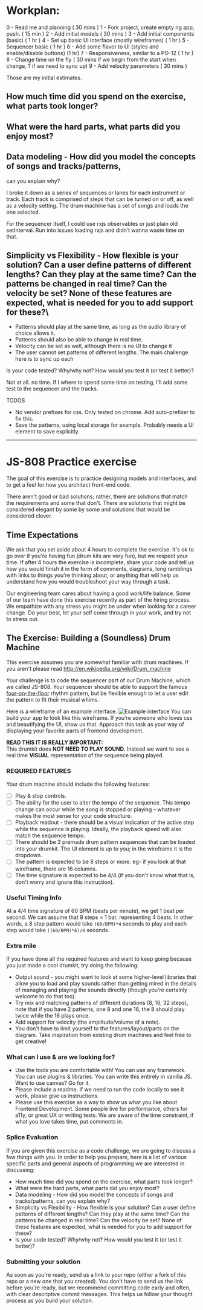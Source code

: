 # Workplan:

0 - Read me and planning ( 30 mins )
1 - Fork project, create empty ng app, push. ( 15 min )
2 - Add initial models ( 30  mins  )
3 - Add initial components (basic) ( 1 hr )
4 - Set up basic UI interface (mostly wireframes) ( 1 hr )
5 - Sequencer basic ( 1 hr )
6 - Add some flavor to  UI (styles and enable/disable buttons) (1 hr)
7 - Responsiveness, similar to a PO-12 ( 1 hr )
8 - Change time on the fly ( 30 mins if we begin from the start when change, ? if we need to sync up)
9 - Add velocity parameters ( 30 mins )


Those are my initial estimates. 


## How much time did you spend on the exercise, what parts took longer?




## What were the hard parts, what parts did you enjoy most?



## Data modeling - How did you model the concepts of songs and tracks/patterns, 
can you explain why?

I broke it down as a series of sequences or lanes for each instrument or track. Each track is comprised of steps that can be turned on or off, as well as a velocity setting.
The drum machine has a set of songs and loads the one selected.


For the sequencer itself, I could use rxjs observables or just plain old setInterval. Run into issues loading rxjs and didn’t wanna waste time on that.
 


## Simplicity vs Flexibility - How flexible is your solution? Can a user define patterns of different lengths? Can they play at the same time? Can the patterns be changed in real time? Can the velocity be set? None of these features are expected, what is needed for you to add support for these?\

- Patterns should play at the same time, as long as the audio library of choice allows it.
- Patterns should also be able to change in real time.
- Velocity can be set as well, although there is no UI to change it
- The user cannot set patterns of different lengths. The main challenge here is to sync up each



Is your code tested? Why/why not? How would you test it (or test it better)?

Not at all. no time.
If I where to spend some time on testing, I’ll add some test to the sequencer and the tracks.


TODOS

- No vendor prefixes for css. Only tested on chrome. Add auto-prefixer to fix this.
- Save the patterns, using local storage for example. Probably needs a UI element to save explicitly.




----------------------------------------------------------------

# JS-808 Practice exercise

The goal of this exercise is to practice designing models and interfaces, and to get a feel for how you architect front-end code.

There aren't good or bad solutions; rather, there are solutions that match the requirements and some that don't. There are solutions that might be considered elegant by some by some and solutions that would be considered clever.

## Time Expectations
We ask that you set aside about 4 hours to complete the exercise. It's ok to go over if you're having fun (drum kits are very fun), but we respect your time. If after 4 hours the exercise is incomplete, share your code and tell us how you would finish it in the form of comments, diagrams, long ramblings with links to things you're thinking about, or anything that will help us understand how you would troubleshoot your way through a task.

Our engineering team cares about having a good work/life balance. Some of our team have done this exercise recently as part of the hiring process. We empathize with any stress you might be under when looking for a career change. Do your best, let your self come through in your work, and try not to stress out. 

## The Exercise:  Building a (Soundless) Drum Machine

This exercise assumes you are somewhat familiar with drum machines.
If you aren't please read http://en.wikipedia.org/wiki/Drum_machine

Your challenge is to code the sequencer part of our Drum Machine, which we called JS-808. Your sequencer should be able to support the famous [four-on-the-floor](http://en.wikipedia.org/wiki/Four_on_the_floor_(music)) rhythm pattern, but be flexible enough to let a user edit the pattern to fit their musical whims.

Here is a wireframe of an example interface. 
![Example interface](/sequence-diagram.png?raw=true)
You can build your app to look like this wireframe. If you're someone who loves css and beautifying the UI, show us that. Approach this task as your way of displaying your
favorite parts of frontend development. 

**READ THIS IT IS REALLY IMPORTANT:**     
This drumkit does **NOT NEED TO PLAY SOUND.** Instead we want to see a real time **VISUAL** representation of the sequence being played.

### REQUIRED FEATURES

Your drum machine should include the following features:

- [ ] Play & stop controls.
- [ ] The ability for the user to alter the tempo of the sequence. This tempo change can occur while the song is stopped or playing – whatever makes the most sense for your code structure.
- [ ] Playback readout - there should be a visual indication of the active step while the sequence is playing. Ideally, the playback speed will also match the
sequence tempo.
- [ ] There should be 3 premade drum pattern sequences that can be loaded into your drumkit. The UI element is up to you; in the wireframe it is the dropdown. 
- [ ] The pattern is expected to be 8 steps or more. eg- if you look at that wireframe, there are 16 columns.
- [ ] The time signature is expected to be 4/4 (if you don't know what that is, don't worry and ignore this instruction).

### Useful Timing Info

At a 4/4 time signature of 60 BPM (beats per minute), we get 1 beat per second.
We can assume that 8 steps = 1 bar, representing 4 beats.
In other words, a 8 step pattern would take `(60/BPM)*4` seconds to play and each step would take `((60/BPM)*4)/8` seconds.

### Extra mile
If you have done all the required features and want to keep going because you just made a cool drumkit, try doing the following:

* Output sound - you might want to look at some higher-level libraries that allow you to load and play sounds rather than getting mired in the details of managing and playing the sounds directly (though you're certainly welcome to do that too).
* Try mix and matching patterns of different durations (8, 16, 32 steps),
  note that if you have 2 patterns, one 8 and one 16, the 8 should play
  twice while the 16 plays once.
* Add support for velocity (the amplitude/volume of a note).
* You don't have to limit yourself to the features/layout/parts on the diagram. Take inspiration from existing drum machines and feel free to get creative!

### What can I use & are we looking for?
- Use the tools you are comfortable with! You can use any framework. You can use plugins & libraries. You can write this entirely in vanilla JS. Want to use canvas? Go for it. 
- Please include a readme. If we need to run the code locally to see it work, please give us instructions.
- Please use this exercise as a way to show us what you like about Frontend Development. Some people live for performance, others for a11y, or great UX or writing tests. We are aware of the time constraint, if what you love takes time, put comments in. 

### Splice Evaluation

If you are given this exercise as a code challenge, we are going to
discuss a few things with you. In order to help you prepare, here is a
list of various specific parts and general aspects of programming we are
interested in discussing:

* How much time did you spend on the exercise, what parts took longer?
* What were the hard parts, what parts did you enjoy most?
* Data modeling - How did you model the concepts of songs and
  tracks/patterns, can you explain why?
* Simplicity vs Flexibility - How flexible is your solution? Can a user
  define patterns of different lengths? Can they play at the same time?
  Can the patterns be changed in real time? Can the velocity be set?
  None of these features are expected, what is needed for you to add
  support for these?
* Is your code tested? Why/why not? How would you test it (or test it better)?


### Submitting your solution

As soon as you're ready, send us a link to your repo (either a fork of this repo or a new one that you created). You don't have to send us the link before you're ready, but we recommend committing code early and often, with clear descriptive commit messages. This helps us follow your thought process as you build your solution.
